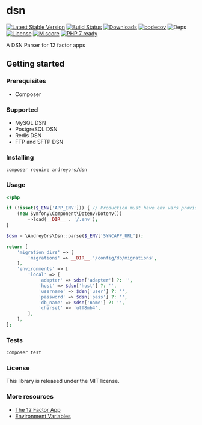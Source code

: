 # dsn

[![Latest Stable Version](https://poser.pugx.org/andreyors/dsn/v/stable)](https://packagist.org/packages/andreyors/dsn)
[![Build Status](https://travis-ci.org/andreyors/dsn.svg?branch=master)](https://travis-ci.org/andreyors/dsn)
[![Downloads](https://poser.pugx.org/andreyors/dsn/downloads)](https://packagist.org/packages/andreyors/dsn)
[![codecov](https://codecov.io/gh/andreyors/dsn/branch/master/graph/badge.svg)](https://codecov.io/gh/andreyors/dsn)
![Deps](https://img.shields.io/badge/dependencies-up%20to%20date-brightgreen.svg)
[![License](https://img.shields.io/badge/license-MIT-blue.svg)](https://opensource.org/licenses/MIT)
[![M score](https://api.codeclimate.com/v1/badges/159fabcb277903962edb/maintainability)](https://codeclimate.com/github/andreyors/dsn/maintainability)
[![PHP 7 ready](http://php7ready.timesplinter.ch/andreyors/dsn/badge.svg)](https://travis-ci.org/andreyors/dsn)

A DSN Parser for 12 factor apps

## Getting started

### Prerequisites
  - Composer
  
### Supported
- MySQL DSN
- PostgreSQL DSN
- Redis DSN
- FTP and SFTP DSN

### Installing
`composer require andreyors/dsn`

### Usage
```php
<?php

if (!isset($_ENV['APP_ENV'])) { // Production must have env vars provided via /etc/environment
    (new Symfony\Component\Dotenv\Dotenv())
        ->load(__DIR__ . '/.env');
}

$dsn = \AndreyOrs\Dsn::parse($_ENV['SYNCAPP_URL']);

return [
    'migration_dirs' => [
        'migrations' => __DIR__.'/config/db/migrations',
    ],
    'environments' => [
        'local' => [
            'adapter' => $dsn['adapter'] ?: '',
            'host' => $dsn['host'] ?: '',
            'username' => $dsn['user'] ?: '',
            'password' => $dsn['pass'] ?: '',
            'db_name' => $dsn['name'] ?: '',
            'charset' => 'utf8mb4',
        ],
    ],
];
```

### Tests
```sh
composer test
```

### License
This library is released under the MIT license.

### More resources
- [The 12 Factor App](https://www.12factor.net/)
- [Environment Variables](https://help.ubuntu.com/community/EnvironmentVariables)

